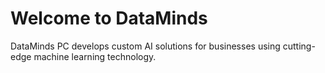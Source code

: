 # Welcome to DataMinds

DataMinds PC develops custom AI solutions for businesses using cutting-edge machine learning technology.
